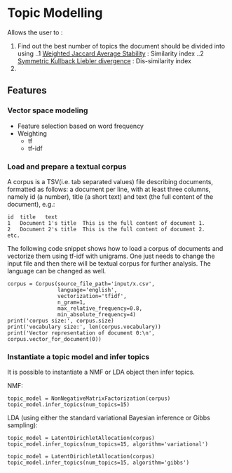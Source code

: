 # Topic Modelling
Allows the user to :
1. Find out the best number of topics the document should be divided into using 
   ..1 [Weighted Jaccard Average Stability](https://rpubs.com/lgadar/weighted-jaccard) : Similarity index 
    ..2 [Symmetric Kullback Liebler divergence](https://bigdatascientistblog.wordpress.com/2017/09/11/a-simple-introduction-to-kullback-leibler-divergence-through-python-code/) : Dis-similarity index 
2.


## Features

### Vector space modeling
-  Feature selection based on word frequency
-  Weighting
    - tf
    - tf-idf


### Load and prepare a textual corpus

A corpus is a TSV(i.e. tab separated values) file describing documents, formatted as follows: a document per line, with at least three columns, namely id (a number), title (a short text) and text (the full content of the document), e.g.:

```
id	title	text
1	Document 1's title	This is the full content of document 1.
2	Document 2's title	This is the full content of document 2.
etc.
```

The following code snippet shows how to load a corpus of documents and vectorize them using tf-idf with unigrams. One just needs to change the input file and then there will be textual corpus for further analysis. The language can be changed as well. 

```
corpus = Corpus(source_file_path='input/x.csv',
                language='english', 
                vectorization='tfidf', 
                n_gram=1,
                max_relative_frequency=0.8, 
                min_absolute_frequency=4)
print('corpus size:', corpus.size)
print('vocabulary size:', len(corpus.vocabulary))
print('Vector representation of document 0:\n', corpus.vector_for_document(0))
```

### Instantiate a topic model and infer topics

It is possible to instantiate a NMF or LDA object then infer topics. 

NMF:

```
topic_model = NonNegativeMatrixFactorization(corpus)
topic_model.infer_topics(num_topics=15)
```

LDA (using either the standard variational Bayesian inference or Gibbs sampling):

```
topic_model = LatentDirichletAllocation(corpus)
topic_model.infer_topics(num_topics=15, algorithm='variational')
```
```
topic_model = LatentDirichletAllocation(corpus)
topic_model.infer_topics(num_topics=15, algorithm='gibbs')
```




